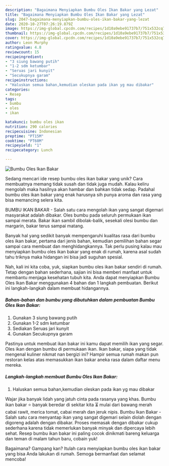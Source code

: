 ```yaml
---
description: "Bagaimana Menyiapkan Bumbu Oles Ikan Bakar yang Lezat"
title: "Bagaimana Menyiapkan Bumbu Oles Ikan Bakar yang Lezat"
slug: 2047-bagaimana-menyiapkan-bumbu-oles-ikan-bakar-yang-lezat
date: 2020-10-27T07:26:19.879Z
image: https://img-global.cpcdn.com/recipes/1d10a9ebe91737b7/751x532cq70/bumbu-oles-ikan-bakar-foto-resep-utama.jpg
thumbnail: https://img-global.cpcdn.com/recipes/1d10a9ebe91737b7/751x532cq70/bumbu-oles-ikan-bakar-foto-resep-utama.jpg
cover: https://img-global.cpcdn.com/recipes/1d10a9ebe91737b7/751x532cq70/bumbu-oles-ikan-bakar-foto-resep-utama.jpg
author: Leon Murphy
ratingvalue: 4.8
reviewcount: 15
recipeingredient:
- "3 siung bawang putih"
- "1-2 sdm ketumbar"
- "Seruas jari kunyit"
- "Secukupnya garam"
recipeinstructions:
- "Haluskan semua bahan,kemudian oleskan pada ikan yg mau dibakar"
categories:
- Resep
tags:
- bumbu
- oles
- ikan

katakunci: bumbu oles ikan 
nutrition: 290 calories
recipecuisine: Indonesian
preptime: "PT15M"
cooktime: "PT60M"
recipeyield: "1"
recipecategory: Lunch

---
```



![Bumbu Oles Ikan Bakar](https://img-global.cpcdn.com/recipes/1d10a9ebe91737b7/751x532cq70/bumbu-oles-ikan-bakar-foto-resep-utama.jpg)

Sedang mencari ide resep bumbu oles ikan bakar yang unik? Cara membuatnya memang tidak susah dan tidak juga mudah. Kalau keliru mengolah maka hasilnya akan hambar dan bahkan tidak sedap. Padahal bumbu oles ikan bakar yang enak harusnya sih punya aroma dan rasa yang bisa memancing selera kita.

BUMBU IKAN BAKAR - Salah satu cara mengolah ikan yang sangat digemari masyarakat adalah dibakar. Oles bumbu pada seluruh permukaan ikan sampai merata. Bakar ikan sambil dibolak-balik, sesekali olesi bumbu dan margarin, bakar terus sampai matang.

Banyak hal yang sedikit banyak mempengaruhi kualitas rasa dari bumbu oles ikan bakar, pertama dari jenis bahan, kemudian pemilihan bahan segar sampai cara membuat dan menghidangkannya. Tak perlu pusing kalau mau menyiapkan bumbu oles ikan bakar yang enak di rumah, karena asal sudah tahu triknya maka hidangan ini bisa jadi suguhan spesial.


Nah, kali ini kita coba, yuk, siapkan bumbu oles ikan bakar sendiri di rumah. Tetap dengan bahan sederhana, sajian ini bisa memberi manfaat untuk membantu menjaga kesehatan tubuh kita. Anda dapat menyiapkan Bumbu Oles Ikan Bakar menggunakan 4 bahan dan 1 langkah pembuatan. Berikut ini langkah-langkah dalam membuat hidangannya.

<!--inarticleads1-->

##### Bahan-bahan dan bumbu yang dibutuhkan dalam pembuatan Bumbu Oles Ikan Bakar:

1. Gunakan 3 siung bawang putih
1. Gunakan 1-2 sdm ketumbar
1. Sediakan Seruas jari kunyit
1. Gunakan Secukupnya garam


Pastinya untuk membuat ikan bakar ini kamu dapat memilih ikan yang segar. Oles ikan dengan bumbu di permukaan ikan. Ikan bakar, siapa yang tidak mengenal kuliner nikmat nan bergizi ini? Hampir semua rumah makan pun restoran kelas atas memasukkan ikan bakar aneka rasa dalam daftar menu mereka. 

<!--inarticleads2-->

##### Langkah-langkah membuat Bumbu Oles Ikan Bakar:

1. Haluskan semua bahan,kemudian oleskan pada ikan yg mau dibakar


Wajar jika banyak lidah yang jatuh cinta pada rasanya yang khas. Bumbu ikan bakar ⭐ banyak beredar di sekitar kita ⏳ mulai dari bawang merah cabai rawit, merica tomat, cabai merah dan jeruk nipis. Bumbu Ikan Bakar - Salah satu cara menyantap ikan yang sangat digemari selain diolah dengan digoreng adalah dengan dibakar. Proses memasak dengan dibakar cukup sederhana karena tidak memerlukan banyak minyak dan dipercaya lebih sehat. Resep bumbu ikan bakar ini paling cocok dinikmati bareng keluarga dan teman di malam tahun baru, cobain yuk! 

Bagaimana? Gampang kan? Itulah cara menyiapkan bumbu oles ikan bakar yang bisa Anda lakukan di rumah. Semoga bermanfaat dan selamat mencoba!
